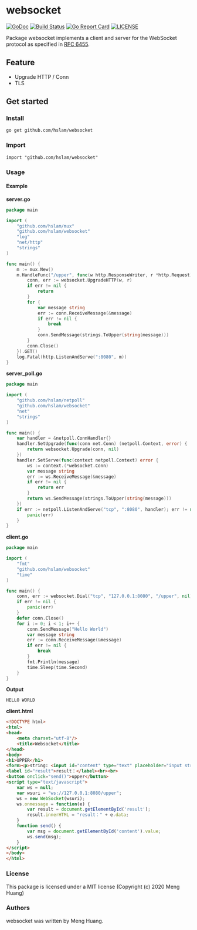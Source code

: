 # websocket
[![GoDoc](https://godoc.org/github.com/hslam/websocket?status.svg)](https://godoc.org/github.com/hslam/websocket)
[![Build Status](https://travis-ci.org/hslam/websocket.svg?branch=master)](https://travis-ci.org/hslam/websocket)
[![Go Report Card](https://goreportcard.com/badge/github.com/hslam/websocket?v=7e100)](https://goreportcard.com/report/github.com/hslam/websocket)
[![LICENSE](https://img.shields.io/github/license/hslam/websocket.svg?style=flat-square)](https://github.com/hslam/websocket/blob/master/LICENSE)

Package websocket implements a client and server for the WebSocket protocol as specified in [RFC 6455](https://tools.ietf.org/html/rfc6455 "RFC 6455").

## Feature
* Upgrade HTTP / Conn
* TLS

## Get started

### Install
```
go get github.com/hslam/websocket
```
### Import
```
import "github.com/hslam/websocket"
```
### Usage
#### Example

**server.go**
```go
package main

import (
	"github.com/hslam/mux"
	"github.com/hslam/websocket"
	"log"
	"net/http"
	"strings"
)

func main() {
	m := mux.New()
	m.HandleFunc("/upper", func(w http.ResponseWriter, r *http.Request) {
		conn, err := websocket.UpgradeHTTP(w, r)
		if err != nil {
			return
		}
		for {
			var message string
			err := conn.ReceiveMessage(&message)
			if err != nil {
				break
			}
			conn.SendMessage(strings.ToUpper(string(message)))
		}
		conn.Close()
	}).GET()
	log.Fatal(http.ListenAndServe(":8080", m))
}
```

**server_poll.go**
```go
package main

import (
	"github.com/hslam/netpoll"
	"github.com/hslam/websocket"
	"net"
	"strings"
)

func main() {
	var handler = &netpoll.ConnHandler{}
	handler.SetUpgrade(func(conn net.Conn) (netpoll.Context, error) {
		return websocket.Upgrade(conn, nil)
	})
	handler.SetServe(func(context netpoll.Context) error {
		ws := context.(*websocket.Conn)
		var message string
		err := ws.ReceiveMessage(&message)
		if err != nil {
			return err
		}
		return ws.SendMessage(strings.ToUpper(string(message)))
	})
	if err := netpoll.ListenAndServe("tcp", ":8080", handler); err != nil {
		panic(err)
	}
}
```

**client.go**
```go
package main

import (
	"fmt"
	"github.com/hslam/websocket"
	"time"
)

func main() {
	conn, err := websocket.Dial("tcp", "127.0.0.1:8080", "/upper", nil)
	if err != nil {
		panic(err)
	}
	defer conn.Close()
	for i := 0; i < 1; i++ {
		conn.SendMessage("Hello World")
		var message string
		err := conn.ReceiveMessage(&message)
		if err != nil {
			break
		}
		fmt.Println(message)
		time.Sleep(time.Second)
	}
}
```

**Output**
```
HELLO WORLD
```

**client.html**
```html
<!DOCTYPE html>
<html>
<head>
    <meta charset="utf-8"/>
    <title>Websocket</title>
</head>
<body>
<h1>UPPER</h1>
<form><p>string: <input id="content" type="text" placeholder="input string"></p></form>
<label id="result">result：</label><br><br>
<button onclick="send()">upper</button>
<script type="text/javascript">
    var ws = null;
    var wsuri = "ws://127.0.0.1:8080/upper";
    ws = new WebSocket(wsuri);
    ws.onmessage = function(e) {
        var result = document.getElementById('result');
        result.innerHTML = "result：" + e.data;
    }
    function send() {
        var msg = document.getElementById('content').value;
        ws.send(msg);
    }
</script>
</body>
</html>
```

### License
This package is licensed under a MIT license (Copyright (c) 2020 Meng Huang)


### Authors
websocket was written by Meng Huang.


